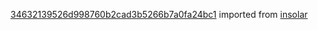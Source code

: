 [34632139526d998760b2cad3b5266b7a0fa24bc1](https://github.com/insolar/insolar/commit/34632139526d998760b2cad3b5266b7a0fa24bc1) imported from [insolar](https://github.com/insolar/insolar)
